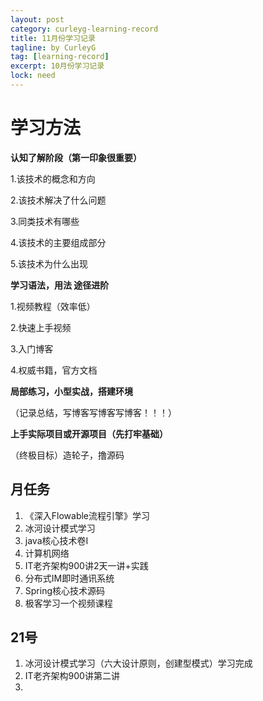 ```yaml
---
layout: post
category: curleyg-learning-record
title: 11月份学习记录
tagline: by CurleyG
tag: [learning-record]
excerpt: 10月份学习记录
lock: need
---
```

# 学习方法

**认知了解阶段（第一印象很重要）**

1.该技术的概念和方向

2.该技术解决了什么问题

3.同类技术有哪些

4.该技术的主要组成部分 

5.该技术为什么出现



**学习语法，用法 途径进阶**

1.视频教程（效率低）

2.快速上手视频

3.入门博客

4.权威书籍，官方文档



**局部练习，小型实战，搭建环境**

（记录总结，写博客写博客写博客！！！）



**上手实际项目或开源项目（先打牢基础）**



（终极目标）造轮子，撸源码

## 月任务
1. 《深入Flowable流程引擎》学习
2.   冰河设计模式学习
3.  java核心技术卷I
4. 计算机网络
5. IT老齐架构900讲2天一讲+实践
6. 分布式IM即时通讯系统
7. Spring核心技术源码
8. 极客学习一个视频课程


## 21号
1. 冰河设计模式学习（六大设计原则，创建型模式）学习完成
2. IT老齐架构900讲第二讲
3. 

